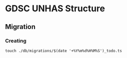 # GDSC UNHAS Structure

## Migration

### Creating

`touch ./db/migrations/$(date '+%Y%m%d%H%M%S')_todo.ts`